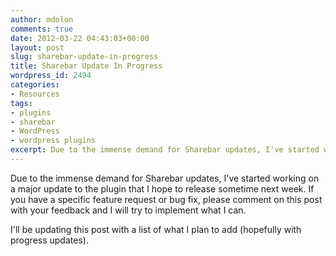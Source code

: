 ```yaml
---
author: mdolon
comments: true
date: 2012-03-22 04:43:03+00:00
layout: post
slug: sharebar-update-in-progress
title: Sharebar Update In Progress
wordpress_id: 2494
categories:
- Resources
tags:
- plugins
- sharebar
- WordPress
- wordpress plugins
excerpt: Due to the immense demand for Sharebar updates, I've started working on a major update to the plugin that I hope to release sometime next week.  If you have a specific feature request or bug fix, please comment on this post with your feedback and I will try to implement what I can.
---
```


Due to the immense demand for Sharebar updates, I've started working on a major update to the plugin that I hope to release sometime next week.  If you have a specific feature request or bug fix, please comment on this post with your feedback and I will try to implement what I can.

I'll be updating this post with a list of what I plan to add (hopefully with progress updates).
